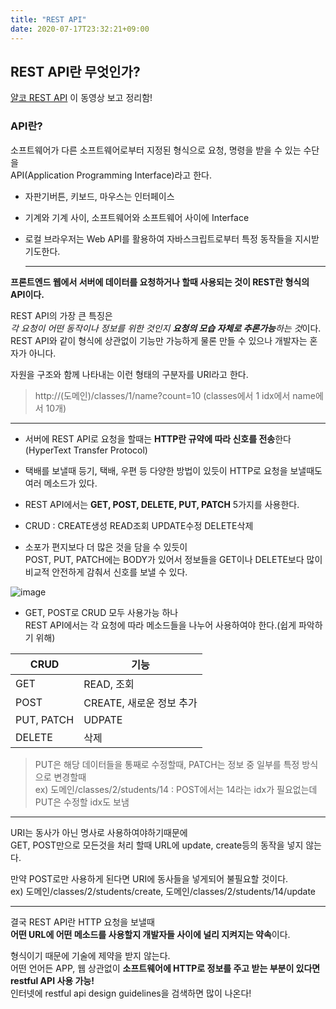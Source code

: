 ```yaml
---
title: "REST API"
date: 2020-07-17T23:32:21+09:00
---
```


## REST API란 무엇인가?  
  
[얄코 REST API](https://www.youtube.com/watch?v=iOueE9AXDQQ&feature=youtu.be) 이 동영상 보고 정리함!  

### API란?  
소프트웨어가 다른 소프트웨어로부터 지정된 형식으로 요청, 명령을 받을 수 있는 수단을  
API(Application Programming Interface)라고 한다.  
  
* 자판기버튼, 키보드, 마우스는 인터페이스
* 기계와 기계 사이, 소프트웨어와 소프트웨어 사이에 Interface
* 로컬 브라우저는 Web API를 활용하여 자바스크립트로부터 특정 동작들을 지시받기도한다.
  
  ---
        
**프론트엔드 웹에서 서버에 데이터를 요청하거나 할때 사용되는 것이 REST란 형식의 API이다.**  

REST API의 가장 큰 특징은  
*각 요청이 어떤 동작이나 정보를 위한 것인지 **요청의 모습 자체로 추론가능**하는 것*이다.  
REST API와 같이 형식에 상관없이 기능만 가능하게 물론 만들 수 있으나 개발자는 혼자가 아니다.  
  
자원을 구조와 함께 나타내는 이런 형태의 구분자를 URI라고 한다.  
>   http://(도메인)/classes/1/name?count=10 (classes에서 1 idx에서 name에서 10개)  
  

 --- 

- 서버에 REST API로 요청을 할때는 **HTTP란 규약에 따라 신호를 전송**한다(HyperText Transfer Protocol)  
- 택배를 보낼때 등기, 택배, 우편 등 다양한 방법이 있듯이 HTTP로 요청을 보낼때도 여러 메소드가 있다.  
- REST API에서는 **GET, POST, DELETE, PUT, PATCH** 5가지를 사용한다.  
- CRUD : CREATE생성 READ조회 UPDATE수정 DELETE삭제  

- 소포가 편지보다 더 많은 것을 담을 수 있듯이  
 POST, PUT, PATCH에는 BODY가 있어서 정보들을 GET이나 DELETE보다 많이  
 비교적 안전하게 감춰서 신호를 보낼 수 있다.  
  
  
  
![image](https://user-images.githubusercontent.com/66955409/87797411-9852f300-c885-11ea-96ea-9a1c3922b632.png)

* GET, POST로 CRUD 모두 사용가능 하나  
  REST API에서는 각 요청에 따라 메소드들을 나누어 사용하여야 한다.(쉽게 파악하기 위해)  

CRUD | 기능
------------ | ------------- 
GET | READ, 조회
POST | CREATE, 새로운 정보 추가  
PUT, PATCH | UDPATE
DELETE | 삭제

> PUT은 해당 데이터들을 통째로 수정할때, PATCH는 정보 중 일부를 특정 방식으로 변경할때  
> ex) 도메인/classes/2/students/14 : POST에서는 14라는 idx가 필요없는데 PUT은 수정할 idx도 보냄
  
--- 

URI는 동사가 아닌 명사로 사용하여야하기때문에  
GET, POST만으로 모든것을 처리 할때 URL에 update, create등의 동작을 넣지 않는다.  
  
만약 POST로만 사용하게 된다면 URI에 동사들을 넣게되어 불필요할 것이다.  
ex) 도메인/classes/2/students/create, 도메인/classes/2/students/14/update  

--- 
    
결국 REST API란 HTTP 요청을 보낼때  
**어떤 URL에 어떤 메소드를 사용할지 개발자들 사이에 널리 지켜지는 약속**이다.  

형식이기 때문에 기술에 제약을 받지 않는다.  
어떤 언어든 APP, 웹 상관없이 **소프트웨어에 HTTP로 정보를 주고 받는 부분이 있다면 restful API 사용 가능!**  
인터넷에 restful api design guidelines을 검색하면 많이 나온다!  